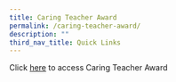 ```yaml
---
title: Caring Teacher Award
permalink: /caring-teacher-award/
description: ""
third_nav_title: Quick Links
---
```

Click [here](https://www.cta.nie.edu.sg/) to access Caring Teacher Award 